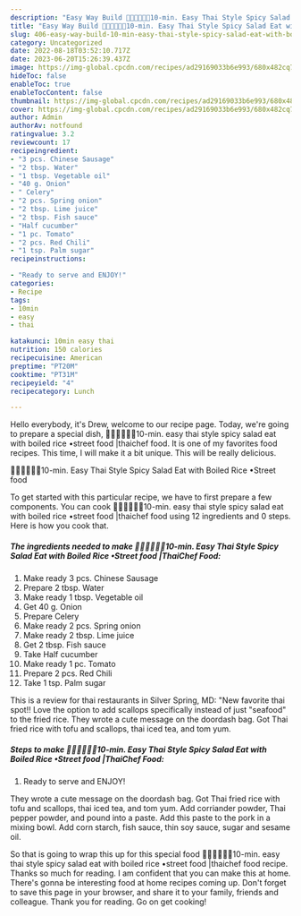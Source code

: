 ```yaml
---
description: "Easy Way Build 👩🏽‍🍳👩🏻‍🍳10-min. Easy Thai Style Spicy Salad Eat with Boiled Rice •Street food |ThaiChef Food the Very Delicious"
title: "Easy Way Build 👩🏽‍🍳👩🏻‍🍳10-min. Easy Thai Style Spicy Salad Eat with Boiled Rice •Street food |ThaiChef Food the Very Delicious"
slug: 406-easy-way-build-10-min-easy-thai-style-spicy-salad-eat-with-boiled-rice-street-food-thaichef-food-the-very-delicious
category: Uncategorized
date: 2022-08-18T03:52:10.717Z
date: 2023-06-20T15:26:39.437Z
image: https://img-global.cpcdn.com/recipes/ad29169033b6e993/680x482cq70/10-min-easy-thai-style-spicy-salad-eat-with-boiled-rice-street-food-thaichef-food-recipe-main-photo.jpg
hideToc: false
enableToc: true
enableTocContent: false
thumbnail: https://img-global.cpcdn.com/recipes/ad29169033b6e993/680x482cq70/10-min-easy-thai-style-spicy-salad-eat-with-boiled-rice-street-food-thaichef-food-recipe-main-photo.jpg
cover: https://img-global.cpcdn.com/recipes/ad29169033b6e993/680x482cq70/10-min-easy-thai-style-spicy-salad-eat-with-boiled-rice-street-food-thaichef-food-recipe-main-photo.jpg
author: Admin
authorAv: notfound
ratingvalue: 3.2
reviewcount: 17
recipeingredient:
- "3 pcs. Chinese Sausage"
- "2 tbsp. Water"
- "1 tbsp. Vegetable oil"
- "40 g. Onion"
- " Celery"
- "2 pcs. Spring onion"
- "2 tbsp. Lime juice"
- "2 tbsp. Fish sauce"
- "Half cucumber"
- "1 pc. Tomato"
- "2 pcs. Red Chili"
- "1 tsp. Palm sugar"
recipeinstructions:

- "Ready to serve and ENJOY!"
categories:
- Recipe
tags:
- 10min
- easy
- thai

katakunci: 10min easy thai 
nutrition: 150 calories
recipecuisine: American
preptime: "PT20M"
cooktime: "PT31M"
recipeyield: "4"
recipecategory: Lunch

---
```



Hello everybody, it's Drew, welcome to our recipe page. Today, we're going to prepare a special dish, 👩🏽‍🍳👩🏻‍🍳10-min. easy thai style spicy salad eat with boiled rice •street food |thaichef food. It is one of my favorites food recipes. This time, I will make it a bit unique. This will be really delicious.

👩🏽‍🍳👩🏻‍🍳10-min. Easy Thai Style Spicy Salad Eat with Boiled Rice •Street food 

To get started with this particular recipe, we have to first prepare a few components. You can cook 👩🏽‍🍳👩🏻‍🍳10-min. easy thai style spicy salad eat with boiled rice •street food |thaichef food using 12 ingredients and 0 steps. Here is how you cook that.

<!--inarticleads1-->

##### The ingredients needed to make 👩🏽‍🍳👩🏻‍🍳10-min. Easy Thai Style Spicy Salad Eat with Boiled Rice •Street food |ThaiChef Food:

1. Make ready 3 pcs. Chinese Sausage
1. Prepare 2 tbsp. Water
1. Make ready 1 tbsp. Vegetable oil
1. Get 40 g. Onion
1. Prepare  Celery
1. Make ready 2 pcs. Spring onion
1. Make ready 2 tbsp. Lime juice
1. Get 2 tbsp. Fish sauce
1. Take Half cucumber
1. Make ready 1 pc. Tomato
1. Prepare 2 pcs. Red Chili
1. Take 1 tsp. Palm sugar


This is a review for thai restaurants in Silver Spring, MD: &#34;New favorite thai spot!! Love the option to add scallops specifically instead of just &#34;seafood&#34; to the fried rice. They wrote a cute message on the doordash bag. Got Thai fried rice with tofu and scallops, thai iced tea, and tom yum. 

<!--inarticleads2-->

##### Steps to make 👩🏽‍🍳👩🏻‍🍳10-min. Easy Thai Style Spicy Salad Eat with Boiled Rice •Street food |ThaiChef Food:


1. Ready to serve and ENJOY!

They wrote a cute message on the doordash bag. Got Thai fried rice with tofu and scallops, thai iced tea, and tom yum. Add corriander powder, Thai pepper powder, and pound into a paste. Add this paste to the pork in a mixing bowl. Add corn starch, fish sauce, thin soy sauce, sugar and sesame oil. 

So that is going to wrap this up for this special food 👩🏽‍🍳👩🏻‍🍳10-min. easy thai style spicy salad eat with boiled rice •street food |thaichef food recipe. Thanks so much for reading. I am confident that you can make this at home. There's gonna be interesting food at home recipes coming up. Don't forget to save this page in your browser, and share it to your family, friends and colleague. Thank you for reading. Go on get cooking!
